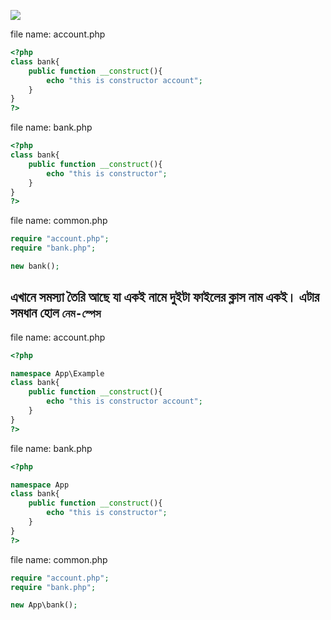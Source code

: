 ![](https://www.youtube.com/watch?v=hXCTrBjc44E&list=PLbC4KRSNcMnqS-J6XxwS9YZZL1WhriQat&index=3)

file name: account.php
```php
<?php
class bank{
	public function __construct(){
		echo "this is constructor account";
	}
}
?>
```

file name: bank.php

```php
<?php
class bank{
	public function __construct(){
		echo "this is constructor";
	}
}
?>

```

file name: common.php
```php
require "account.php";
require "bank.php";

new bank();

```

এখানে সমস্যা তৈরি আছে যা একই নামে দুইটা ফাইলের ক্লাস নাম একই।  এটার সমধান হোল 
`নেম-স্পেস` 
---


file name: account.php
```php
<?php

namespace App\Example
class bank{
	public function __construct(){
		echo "this is constructor account";
	}
}
?>
```

file name: bank.php

```php
<?php

namespace App
class bank{
	public function __construct(){
		echo "this is constructor";
	}
}
?>

```

file name: common.php
```php
require "account.php";
require "bank.php";

new App\bank();

```
